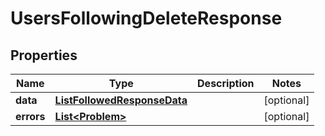 

# UsersFollowingDeleteResponse


## Properties

Name | Type | Description | Notes
------------ | ------------- | ------------- | -------------
**data** | [**ListFollowedResponseData**](ListFollowedResponseData.md) |  |  [optional]
**errors** | [**List&lt;Problem&gt;**](Problem.md) |  |  [optional]



